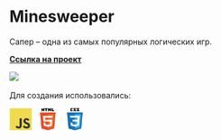 # Minesweeper
Сапер – одна из самых популярных логических игр.

**[Ссылка на проект](https://gorobchenko-k.github.io/Minesweeper/)**

<img src="https://user-images.githubusercontent.com/115789797/222921971-025007d4-e9e2-49e8-8680-614842bdafb0.gif" width="300"/>

Для создания использовались:
<div>
  <img src="https://github.com/devicons/devicon/blob/master/icons/javascript/javascript-original.svg" title="JavaScript" alt="JavaScript" width="40" height="40"/>&nbsp;
  <img src="https://github.com/devicons/devicon/blob/master/icons/html5/html5-original-wordmark.svg" title="HTML" alt="HTML" width="40" height="40"/>&nbsp;
  <img src="https://github.com/devicons/devicon/blob/master/icons/css3/css3-original-wordmark.svg" title="CSS"  alt="CSS" width="40" height="40"/>&nbsp;
</div>
